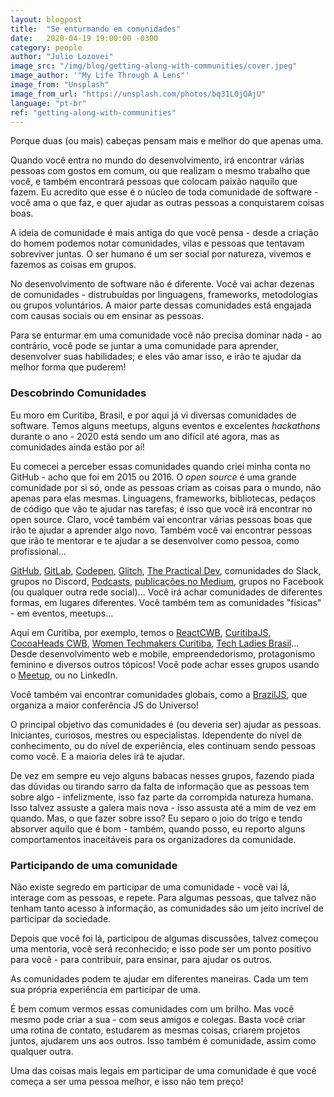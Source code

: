 ```yaml
---
layout: blogpost
title:  "Se enturmando em comunidades"
date:   2020-04-19 19:00:00 -0300
category: people
author: "Julio Lozovei"
image_src: "/img/blog/getting-along-with-communities/cover.jpeg"
image_author: '"My Life Through A Lens"'
image_from: "Unsplash"
image_from_url: "https://unsplash.com/photos/bq31L0jQAjU"
language: "pt-br"
ref: "getting-along-with-communities"
---
```

Porque duas (ou mais) cabeças pensam mais e melhor do que apenas uma.
<!--more-->
Quando você entra no mundo do desenvolvimento, irá encontrar várias pessoas com gostos em comum, ou que realizam o mesmo trabalho que você, e também encontrará pessoas que colocam paixão naquilo que fazem. Eu acredito que esse é o núcleo de toda comunidade de software - você ama o que faz, e quer ajudar as outras pessoas a conquistarem coisas boas.

A ideia de comunidade é mais antiga do que você pensa - desde a criação do homem podemos notar comunidades, vilas e pessoas que tentavam sobreviver juntas. O ser humano é um ser social por natureza, vivemos e fazemos as coisas em grupos.

No desenvolvimento de software não é diferente. Você vai achar dezenas de comunidades - distrubuídas por linguagens, frameworks, metodologias ou grupos voluntários. A maior parte dessas comunidades está engajada com causas sociais ou em ensinar as pessoas.

Para se enturmar em uma comunidade você não precisa dominar nada - ao contrário, você pode se juntar a uma comunidade para aprender, desenvolver suas habilidades; e eles vão amar isso, e irão te ajudar da melhor forma que puderem!


### Descobrindo Comunidades
Eu moro em Curitiba, Brasil, e por aqui já vi diversas comunidades de software. Temos alguns meetups, alguns eventos e excelentes _hackathons_ durante o ano - 2020 está sendo um ano difícil até agora, mas as comunidades ainda estão por aí!

Eu comecei a perceber essas comunidades quando criei minha conta no GitHub - acho que foi em 2015 ou 2016. O _open source_ é uma grande comunidade por si só, onde as pessoas criam as coisas para o mundo, não apenas para elas mesmas. Linguagens, frameworks, bibliotecas, pedaços de código que vão te ajudar nas tarefas; é isso que você irá encontrar no open source. Claro, você também vai encontrar várias pessoas boas que irão te ajudar a aprender algo novo. Também você vai encontrar pessoas que irão te mentorar e te ajudar a se desenvolver como pessoa, como profissional...


[GitHub](https://github.com/explore), [GitLab](https://gitlab.com/explore), [Codepen](https://blog.codepen.io/), [Glitch](https://support.glitch.com/), [The Practical Dev](https://dev.to/), comunidades do Slack, grupos no Discord, [Podcasts](https://www.reddit.com/r/learnprogramming/comments/8ievpz/good_programming_podcasts_on_spotify/), [publicações no Medium](https://medium.com/tag/software-development), grupos no Facebook (ou qualquer outra rede social)... Você irá achar comunidades de diferentes formas, em lugares diferentes. Você também tem as comunidades "físicas" - em eventos, meetups...

Aqui em Curitiba, por exemplo, temos o [ReactCWB](https://www.meetup.com/pt-BR/ReactJS-CWB/), [CuritibaJS](https://www.meetup.com/pt-BR/curitibajs/), [CocoaHeads CWB](https://www.meetup.com/pt-BR/CocoaHeads-CWB/), [Women Techmakers Curitiba](https://www.meetup.com/pt-BR/Women-Techmakers-Curitiba/), [Tech Ladies Brasil](https://pt.linkedin.com/company/tech-ladies-brasil)... Desde desenvolvimento web e mobile, empreendedorismo, protagonismo feminino e diversos outros tópicos! Você pode achar esses grupos usando o [Meetup](https://meetup.com), ou no LinkedIn.

Você também vai encontrar comunidades globais, como a [BrazilJS](https://braziljs.org/por-que-devo-ir-braziljs/), que organiza a maior conferência JS do Universo!

O principal objetivo das comunidades é (ou deveria ser) ajudar as pessoas. Iniciantes, curiosos, mestres ou especialistas. Idependente do nível de conhecimento, ou do nível de experiência, eles continuam sendo pessoas como você. E a maioria deles irá te ajudar.

De vez em sempre eu vejo alguns babacas nesses grupos, fazendo piada das dúvidas ou tirando sarro da falta de informação que as pessoas tem sobre algo - infelizmente, isso faz parte da corrompida natureza humana. Isso talvez assuste a galera mais nova - isso assusta até a mim de vez em quando. Mas, o que fazer sobre isso? Eu separo o joio do trigo e tendo absorver aquilo que é bom - também, quando posso, eu reporto alguns comportamentos inaceitáveis para os organizadores da comunidade.


### Participando de uma comunidade
Não existe segredo em participar de uma comunidade - você vai lá, interage com as pessoas, e repete. Para algumas pessoas, que talvez não tenham tanto acesso à informação, as comunidades são um jeito incrível de participar da sociedade.

Depois que você foi lá, participou de algumas discussões, talvez começou uma mentoria, você será reconhecido; e isso pode ser um ponto positivo para você - para contribuir, para ensinar, para ajudar os outros.

As comunidades podem te ajudar em diferentes maneiras. Cada um tem sua própria experiência em participar de uma.

É bem comum vermos essas comunidades com um brilho. Mas você mesmo pode criar a sua - com seus amigos e colegas. Basta você criar uma rotina de contato, estudarem as mesmas coisas, criarem projetos juntos, ajudarem uns aos outros. Isso também é comunidade, assim como qualquer outra.

Uma das coisas mais legais em participar de uma comunidade é que você começa a ser uma pessoa melhor, e isso não tem preço!
